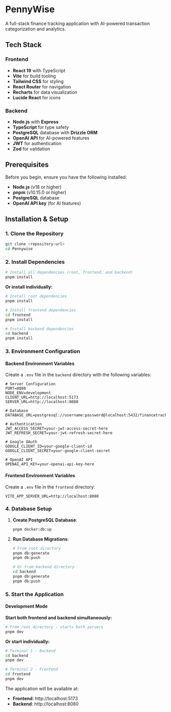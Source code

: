 # PennyWise

A full-stack finance tracking application with AI-powered transaction categorization and analytics.

## Tech Stack

### Frontend
- **React 19** with TypeScript
- **Vite** for build tooling
- **Tailwind CSS** for styling
- **React Router** for navigation
- **Recharts** for data visualization
- **Lucide React** for icons

### Backend
- **Node.js** with **Express**
- **TypeScript** for type safety
- **PostgreSQL** database with **Drizzle ORM**
- **OpenAI API** for AI-powered features
- **JWT** for authentication
- **Zod** for validation

## Prerequisites

Before you begin, ensure you have the following installed:

- **Node.js** (v18 or higher)
- **pnpm** (v10.15.0 or higher)
- **PostgreSQL** database
- **OpenAI API key** (for AI features)

## Installation & Setup

### 1. Clone the Repository

```bash
git clone <repository-url>
cd Pennywise
```

### 2. Install Dependencies

```bash
# Install all dependencies (root, frontend, and backend)
pnpm install
```

**Or install individually:**
```bash
# Install root dependencies
pnpm install

# Install frontend dependencies
cd frontend
pnpm install

# Install backend dependencies
cd backend
pnpm install
```

### 3. Environment Configuration

#### Backend Environment Variables

Create a `.env` file in the `backend` directory with the following variables:

```env
# Server Configuration
PORT=8080
NODE_ENV=development
CLIENT_URL=http://localhost:5173
SERVER_URL=http://localhost:8080

# Database
DATABASE_URL=postgresql://username:password@localhost:5432/financetracker

# Authentication
JWT_ACCESS_SECRET=your-jwt-access-secret-here
JWT_REFRESH_SECRET=your-jwt-refresh-secret-here

# Google OAuth
GOOGLE_CLIENT_ID=your-google-client-id
GOOGLE_CLIENT_SECRET=your-google-client-secret

# OpenAI API
OPENAI_API_KEY=your-openai-api-key-here
```

#### Frontend Environment Variables

Create a `.env` file in the `frontend` directory:

```env
VITE_APP_SERVER_URL=http://localhost:8080
```

### 4. Database Setup

1. **Create PostgreSQL Database**:
   ```bash
   pnpm docker:db:up
   ```

2. **Run Database Migrations**:
   ```bash
   # From root directory
   pnpm db:generate
   pnpm db:push
   
   # Or from backend directory
   cd backend
   pnpm db:generate
   pnpm db:push
   ```

### 5. Start the Application

#### Development Mode

**Start both frontend and backend simultaneously:**
```bash
# From root directory - starts both servers
pnpm dev
```

**Or start individually:**
```bash
# Terminal 1 - Backend
cd backend
pnpm dev

# Terminal 2 - Frontend
cd frontend
pnpm dev
```

The application will be available at:
- **Frontend**: http://localhost:5173
- **Backend**: http://localhost:8080